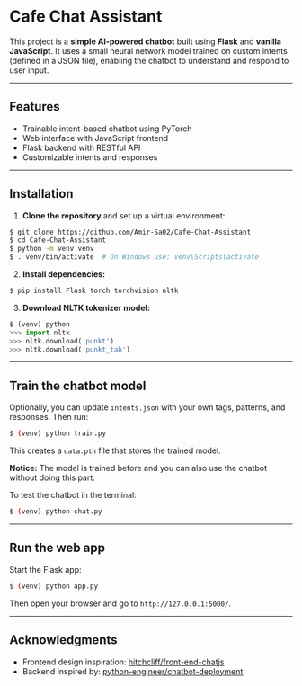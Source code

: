 # Cafe Chat Assistant

 This project is a **simple AI-powered chatbot** built using **Flask** and **vanilla JavaScript**.
 It uses a small neural network model trained on custom intents (defined in a JSON file), enabling the chatbot to understand and respond to user input.
 
---

## Features

* Trainable intent-based chatbot using PyTorch
* Web interface with JavaScript frontend
* Flask backend with RESTful API
* Customizable intents and responses

---

## Installation

1. **Clone the repository** and set up a virtual environment:

```bash
$ git clone https://github.com/Amir-Sa02/Cafe-Chat-Assistant
$ cd Cafe-Chat-Assistant
$ python -m venv venv
$ . venv/bin/activate  # On Windows use: venv\Scripts\activate
```

2. **Install dependencies:**

```bash
$ pip install Flask torch torchvision nltk
```

3. **Download NLTK tokenizer model:**

```python
$ (venv) python
>>> import nltk
>>> nltk.download('punkt')
>>> nltk.download('punkt_tab')
```

---

## Train the chatbot model

Optionally, you can update `intents.json` with your own tags, patterns, and responses. Then run:

```bash
$ (venv) python train.py
```
This creates a `data.pth` file that stores the trained model.

**Notice:**  The model is trained before and you can also use the chatbot without doing this part.

To test the chatbot in the terminal:

```bash
$ (venv) python chat.py
```

---

## Run the web app

Start the Flask app:

```bash
$ (venv) python app.py
```

Then open your browser and go to `http://127.0.0.1:5000/`.

---

## Acknowledgments

* Frontend design inspiration: [hitchcliff/front-end-chatjs](https://github.com/hitchcliff/front-end-chatjs)
* Backend inspired by: [python-engineer/chatbot-deployment](https://github.com/python-engineer/chatbot-deployment)
